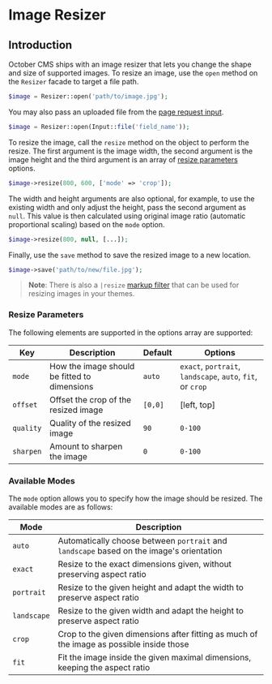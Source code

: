 # Image Resizer

## Introduction

October CMS ships with an image resizer that lets you change the shape and size of supported images. To resize an image, use the `open` method on the `Resizer` facade to target a file path.

```php
$image = Resizer::open('path/to/image.jpg');
```

You may also pass an uploaded file from the [page request input](../services/request-input.md).

```php
$image = Resizer::open(Input::file('field_name'));
```

To resize the image, call the `resize` method on the object to perform the resize. The first argument is the image width, the second argument is the image height and the third argument is an array of [resize parameters](#resize-parameters) options.

```php
$image->resize(800, 600, ['mode' => 'crop']);
```

The width and height arguments are also optional, for example, to use the existing width and only adjust the height, pass the second argument as `null`. This value is then calculated using original image ratio (automatic proportional scaling) based on the `mode` option.

```php
$image->resize(800, null, [...]);
```

Finally, use the `save` method to save the resized image to a new location.

```php
$image->save('path/to/new/file.jpg');
```

> **Note**: There is also a `|resize` [markup filter](../markup/filter-resize.md) that can be used for resizing images in your themes.

<a id="oc-resize-parameters"></a>
### Resize Parameters

The following elements are supported in the options array are supported:

Key | Description | Default | Options
--- | --- | --- | ---
`mode` | How the image should be fitted to dimensions | `auto` | `exact`, `portrait`, `landscape`, `auto`, `fit`, or `crop`
`offset` | Offset the crop of the resized image | `[0,0]` | [left, top]
`quality` | Quality of the resized image | `90` | `0-100`
`sharpen` | Amount to sharpen the image | `0` | `0-100`

### Available Modes

The `mode` option allows you to specify how the image should be resized. The available modes are as follows:

Mode | Description
--- | ---
`auto` | Automatically choose between `portrait` and `landscape` based on the image's orientation
`exact` | Resize to the exact dimensions given, without preserving aspect ratio
`portrait` | Resize to the given height and adapt the width to preserve aspect ratio
`landscape` | Resize to the given width and adapt the height to preserve aspect ratio
`crop` | Crop to the given dimensions after fitting as much of the image as possible inside those
`fit` | Fit the image inside the given maximal dimensions, keeping the aspect ratio
